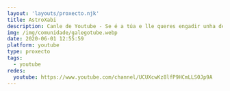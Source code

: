 ```yaml
---
layout: 'layouts/proxecto.njk'
title: AstroXabi
description: Canle de Youtube - Se é a túa e lle queres engadir unha descripción e etiquetas, ponte en contacto con nós.
img: /img/comunidade/galegotube.webp
date: 2020-06-01 12:55:59
platform: youtube
type: proxecto
tags:
  - youtube
redes:
  youtube: https://www.youtube.com/channel/UCUXcwKz8lfP9HCmLLS0Jp9A
---
```


